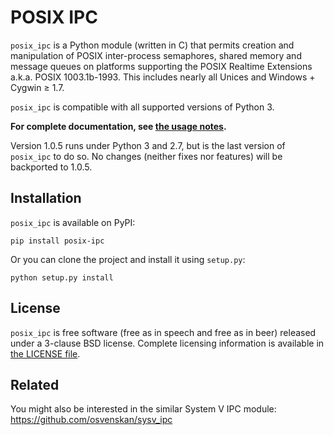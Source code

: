 # POSIX IPC

`posix_ipc` is a Python module (written in C) that permits creation and manipulation of POSIX inter-process semaphores, shared memory and message queues on platforms supporting the POSIX Realtime Extensions a.k.a. POSIX 1003.1b-1993. This includes nearly all Unices and Windows + Cygwin ≥ 1.7.

`posix_ipc` is compatible with all supported versions of Python 3.

**For complete documentation, see [the usage notes](USAGE.md).**

Version 1.0.5 runs under Python 3 and 2.7, but is the last version of `posix_ipc` to do so. No changes (neither fixes nor features) will be backported to 1.0.5.

## Installation

`posix_ipc` is available on PyPI:

`pip install posix-ipc`

Or you can clone the project and install it using `setup.py`:

`python setup.py install`

## License

`posix_ipc` is free software (free as in speech and free as in beer) released under a 3-clause BSD license. Complete licensing information is available in [the LICENSE file](LICENSE).

## Related

You might also be interested in the similar System V IPC module: https://github.com/osvenskan/sysv_ipc
